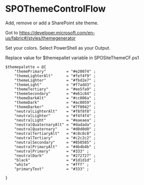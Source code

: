 # SPOThemeControlFlow
Add, remove or add a SharePoint site theme. 

Got to https://developer.microsoft.com/en-us/fabric#/styles/themegenerator

Set your colors. Select PowerShell as your Output. 

Replace value for $themepallet variable in SPOSiteThemeCF.ps1
   

    $themepalette = @{
        "themePrimary"         = "#e20074" ;
        "themeLighterAlt"      = "#fef4f9" ;
        "themeLighter"         = "#fbd2e7" ;
        "themeLight"           = "#f7add3" ;
        "themeTertiary"        = "#ee5fa9" ;
        "themeSecondary"       = "#e61c84" ;
        "themeDarkAlt"         = "#cc006a" ;
        "themeDark"            = "#ac0059" ;
        "themeDarker"          = "#7f0042" ;
        "neutralLighterAlt"    = "#f8f8f8" ;
        "neutralLighter"       = "#f4f4f4" ;
        "neutralLight"         = "#eaeaea" ;
        "neutralQuaternaryAlt" = "#dadada" ;
        "neutralQuaternary"    = "#d0d0d0" ;
        "neutralTertiaryAlt"   = "#c8c8c8" ;
        "neutralTertiary"      = "#c2c2c2" ;
        "neutralSecondary"     = "#858585" ;
        "neutralPrimaryAlt"    = "#4b4b4b" ;
        "neutralPrimary"       = "#333" ;
        "neutralDark"          = "#272727" ;
        "black"                = "#1d1d1d" ;
        "white"                = "#fff" ;
        "primaryText"          = "#333" ;

    }

